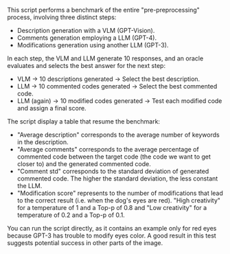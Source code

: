 This script performs a benchmark of the entire "pre-preprocessing" process, involving three distinct steps:

- Description generation with a VLM (GPT-Vision).
- Comments generation employing a LLM (GPT-4).
- Modifications generation using another LLM (GPT-3).

In each step, the VLM and LLM generate 10 responses, and an oracle evaluates and selects the best answer for the next step:

- VLM -> 10 descriptions generated -> Select the best description.
- LLM -> 10 commented codes generated -> Select the best commented code.
- LLM (again) -> 10 modified codes generated -> Test each modified code and assign a final score.

The script display a table that resume the benchmark:
- "Average description" corresponds to the average number of keywords in the description.
- "Average comments" corresponds to the average percentage of commented code between the target code (the code we want to get closer to) and the generated commented code.
- "Comment std" corresponds to the standard deviation of generated commented code. The higher the standard deviation, the less constant the LLM.
- "Modification score" represents to the number of modifications that lead to the correct result (i.e. when the dog's eyes are red). "High creativity" for a temperature of 1 and a Top-p of 0.8 and "Low creativity" for a temperature of 0.2 and a Top-p of 0.1.

You can run the script directly, as it contains an example only for red eyes because GPT-3 has trouble to modify eyes color. A good result in this test suggests potential success in other parts of the image.

